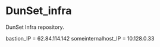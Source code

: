 # DunSet_infra
DunSet Infra repository.

bastion_IP = 62.84.114.142
someinternalhost_IP = 10.128.0.33